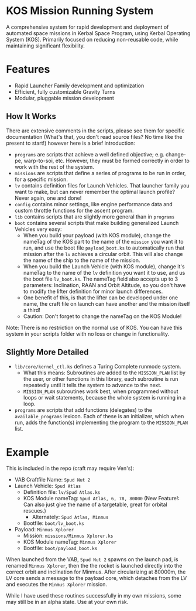 KOS Mission Running System
===========================
A comprehensive system for rapid development and deployment of automated space missions in Kerbal Space Program, using Kerbal Operating System (KOS).
Primarily focused on reducing non-reusable code, while maintaining significant flexibility.

Features
========
 - Rapid Launcher Family development and optimization
 - Efficient, fully customizable Gravity Turns
 - Modular, pluggable mission development
 
How It Works
------------
There are extensive comments in the scripts, please see them for specific documentation (What's that, you don't read source files? No time like the present to start!) however here is a brief introduction:
 - `programs` are scripts that achieve a well defined objective; e.g. change-pe, warp-to-soi, etc.  However, they must be formed correctly in order to work with the rest of the system.
 - `missions` are scripts that define a series of programs to be run in order, for a specific mission.  
 - `lv`       contains definition files for Launch Vehicles.  That launcher family you want to make, but can never remember the optimal launch profile?  Never again, one and done!
 - `config`   contains minor settings, like engine performance data and custom throttle functions for the ascent program.
 - `lib`      contains scripts that are slightly more general than in `programs`
 - `boot`     contains several scripts that make building generalized Launch Vehicles very easy:
    - When you build your payload (with KOS module), change the nameTag of the KOS part to the name of the `mission` you want it to run, and use the boot file `payload_boot.ks` to automatically run that mission after the `lv` achieves a circular orbit. This will also change the name of the ship to the name of the mission.
    - When you build the Launch Vehicle (with KOS module), change it's nameTag to the name of the `lv` definition you want it to use, and us the boot file `lv_boot.ks`.  The nameTag field also accepts up to 3 parameters: Inclination, RAAN and Orbit Altitude, so you don't have to modify the lifter definition for minor launch differences.
    - One benefit of this, is that the lifter can be developed under one name, the craft file on launch can have another and the mission itself a third!
    - Caution: Don't forget to change the nameTag on the KOS Module!
    
Note: There is no restriction on the normal use of KOS.  You can have this system in your scripts folder with no loss or change in functionality.

Slightly More Detailed
----------------------
 - `lib/core/kernel_ctl.ks` defines a Turing Complete runmode system.
    - What this means: Subroutines are added to the `MISSION_PLAN` list by the user, or other functions in this library, each subroutine is run repeatedly until it tells the system to advance to the next.
    - `MISSION_PLAN` subroutines work best, when programmed without loops or wait statements, because the whole system is running in a loop.
 - `programs` are scripts that add functions (delegates) to the `available_programs` lexicon.  Each of these is an initializer, which when run, adds the function(s) implementing the program to the `MISSION_PLAN` list.

Example
=======
This is included in the repo (craft may require Ven's):
 - VAB Craftfile Name: `Spud Nut 2`
 - Launch Vehicle: `Spud Atlas`
   - Definition file: `lv/Spud Atlas.ks`
   - KOS Module nameTag: `Spud Atlas, 6, 78, 80000` (New Feature!: Can also just give the name of a targetable, great for orbital rescues.)
     - Alternately: `Spud Atlas, Minmus`
   - Bootfile: `boot/lv_boot.ks`
 - Payload: `Minmus Xplorer`
   - Mission: `missions/Minmus Xplorer.ks`
   - KOS Module nameTag: `Minmus Xplorer`
   - Bootfile: `boot/payload_boot.ks`

When launched from the VAB, `Spud Nut 2` spawns on the launch pad, is renamed `Minmus Xplorer`, then the the rocket is launched directly into the correct orbit and inclination for Minmus. After circularizing at 80000m, the LV core sends a message to the payload core, which detaches from the LV and executes the `Minmus Xplorer` mission.

While I have used these routines successfully in my own missions, some may still be in an alpha state.  Use at your own risk.
   



